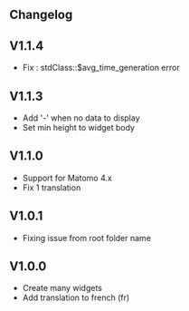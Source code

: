 ## Changelog

## V1.1.4
- Fix : stdClass::$avg_time_generation error

## V1.1.3
- Add '-' when no data to display
- Set min height to widget body

## V1.1.0
- Support for Matomo 4.x
- Fix 1 translation

## V1.0.1
- Fixing issue from root folder name

## V1.0.0
- Create many widgets
- Add translation to french (fr)